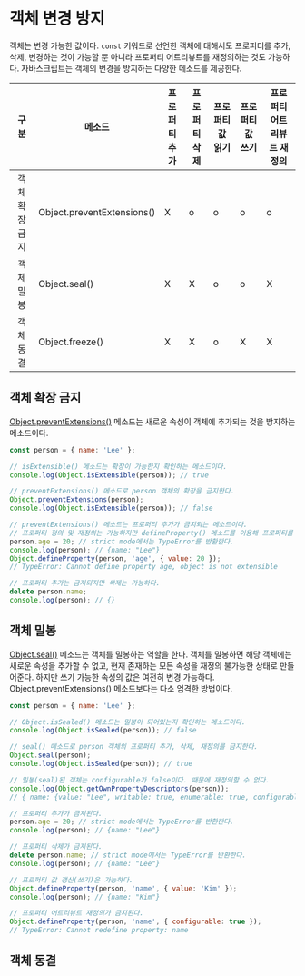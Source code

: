 # 객체 변경 방지

객체는 변경 가능한 값이다. `const` 키워드로 선언한 객체에 대해서도 프로퍼티를 추가, 삭제, 변경하는 것이 가능할 뿐 아니라 프로퍼티 어트리뷰트를 재정의하는 것도 가능하다. 자바스크립트는 객체의 변경을 방지하는 다양한 메소드를 제공한다.

|     구분     | 메소드                     | 프로퍼티추가 | 프로퍼티삭제 | 프로퍼티 값 읽기 | 프로퍼티 값 쓰기 | 프로퍼티 어트리뷰트 재정의 |
| :----------: | -------------------------- | ------------ | ------------ | ---------------- | ---------------- | -------------------------- |
| 객체확장금지 | Object.preventExtensions() | X            | o            | o                | o                | o                          |
|  객체 밀봉   | Object.seal()              | X            | X            | o                | o                | X                          |
|  객체 동결   | Object.freeze()            | X            | X            | o                | X                | X                          |



## 객체 확장 금지

[Object.preventExtensions()](https://developer.mozilla.org/ko/docs/Web/JavaScript/Reference/Global_Objects/Object/preventExtensions) 메소드는 새로운 속성이 객체에 추가되는 것을 방지하는 메소드이다.

```javascript
const person = { name: 'Lee' };

// isExtensible() 메소드는 확장이 가능한지 확인하는 메소드이다.
console.log(Object.isExtensible(person)); // true

// preventExtensions() 메소드로 person 객체의 확장을 금지한다.
Object.preventExtensions(person);
console.log(Object.isExtensible(person)); // false

// preventExtensions() 메소드는 프로퍼티 추가가 금지되는 메소드이다.
// 프로퍼티 정의 및 재정의는 가능하지만 defineProperty() 메소드를 이용해 프로퍼티를 추가하는 것은 금지된다.
person.age = 20; // strict mode에서는 TypeError를 반환한다.
console.log(person); // {name: "Lee"}
Object.defineProperty(person, 'age', { value: 20 });
// TypeError: Cannot define property age, object is not extensible

// 프로퍼티 추가는 금지되지만 삭제는 가능하다.
delete person.name;
console.log(person); // {}
```



## 객체 밀봉

[Object.seal()](https://developer.mozilla.org/ko/docs/Web/JavaScript/Reference/Global_Objects/Object/seal) 메소드는 객체를 밀봉하는 역할을 한다. 객체를 밀봉하면 해당 객체에는 새로운 속성을 추가할 수 없고, 현재 존재하는 모든 속성을 재정의 불가능한 상태로 만들어준다. 하지만 쓰기 가능한 속성의 값은 여전히 변경 가능하다. Object.preventExtensions() 메소드보다는 다소 엄격한 방법이다.

```javascript
const person = { name: 'Lee' };

// Object.isSealed() 메소드는 밀봉이 되어있는지 확인하는 메소드이다.
console.log(Object.isSealed(person)); // false

// seal() 메소드로 person 객체의 프로퍼티 추가, 삭제, 재정의를 금지한다.
Object.seal(person);
console.log(Object.isSealed(person)); // true

// 밀봉(seal)된 객체는 configurable가 false이다. 때문에 재정의할 수 없다.
console.log(Object.getOwnPropertyDescriptors(person));
// { name: {value: "Lee", writable: true, enumerable: true, configurable: false}, }

// 프로퍼티 추가가 금지된다.
person.age = 20; // strict mode에서는 TypeError를 반환한다.
console.log(person); // {name: "Lee"}

// 프로퍼티 삭제가 금지된다.
delete person.name; // strict mode에서는 TypeError를 반환한다.
console.log(person); // {name: "Lee"}

// 프로퍼티 값 갱신(쓰기)은 가능하다.
Object.defineProperty(person, 'name', { value: 'Kim' });
console.log(person); // {name: "Kim"}

// 프로퍼티 어트리뷰트 재정의가 금지된다.
Object.defineProperty(person, 'name', { configurable: true });
// TypeError: Cannot redefine property: name
```



## 객체 동결

